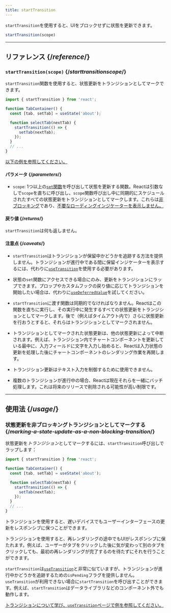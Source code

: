 ```yaml
---
title: startTransition
---
```


<Intro>

`startTransition`を使用すると、UIをブロックせずに状態を更新できます。

```js
startTransition(scope)
```

</Intro>

<InlineToc />

---

## リファレンス {/*reference*/}

### `startTransition(scope)` {/*starttransitionscope*/}

`startTransition`関数を使用すると、状態更新をトランジションとしてマークできます。

```js {7,9}
import { startTransition } from 'react';

function TabContainer() {
  const [tab, setTab] = useState('about');

  function selectTab(nextTab) {
    startTransition(() => {
      setTab(nextTab);
    });
  }
  // ...
}
```

[以下の例を参照してください。](#usage)

#### パラメータ {/*parameters*/}

* `scope`: 1つ以上の[`set`関数](/reference/react/useState#setstate)を呼び出して状態を更新する関数。Reactは引数なしで`scope`を直ちに呼び出し、`scope`関数呼び出し中に同期的にスケジュールされたすべての状態更新をトランジションとしてマークします。これらは[非ブロッキング](/reference/react/useTransition#marking-a-state-update-as-a-non-blocking-transition)であり、[不要なローディングインジケーターを表示しません。](/reference/react/useTransition#preventing-unwanted-loading-indicators)

#### 戻り値 {/*returns*/}

`startTransition`は何も返しません。

#### 注意点 {/*caveats*/}

* `startTransition`はトランジションが保留中かどうかを追跡する方法を提供しません。トランジションが進行中である間に保留インジケーターを表示するには、代わりに[`useTransition`](/reference/react/useTransition)を使用する必要があります。

* 状態の`set`関数にアクセスできる場合にのみ、更新をトランジションにラップできます。プロップやカスタムフックの戻り値に応じてトランジションを開始したい場合は、代わりに[`useDeferredValue`](/reference/react/useDeferredValue)を試してください。

* `startTransition`に渡す関数は同期的でなければなりません。Reactはこの関数を直ちに実行し、その実行中に発生するすべての状態更新をトランジションとしてマークします。後で（例えばタイムアウト内で）さらに状態更新を行おうとすると、それらはトランジションとしてマークされません。

* トランジションとしてマークされた状態更新は、他の状態更新によって中断されます。例えば、トランジション内でチャートコンポーネントを更新している最中に、入力フィールドに文字を入力し始めると、Reactは入力状態の更新を処理した後にチャートコンポーネントのレンダリング作業を再開します。

* トランジション更新はテキスト入力を制御するために使用できません。

* 複数のトランジションが進行中の場合、Reactは現在それらを一緒にバッチ処理します。これは将来のリリースで削除される可能性が高い制限です。

---

## 使用法 {/*usage*/}

### 状態更新を非ブロッキングトランジションとしてマークする {/*marking-a-state-update-as-a-non-blocking-transition*/}

状態更新を*トランジション*としてマークするには、`startTransition`呼び出しでラップします：

```js {7,9}
import { startTransition } from 'react';

function TabContainer() {
  const [tab, setTab] = useState('about');

  function selectTab(nextTab) {
    startTransition(() => {
      setTab(nextTab);
    });
  }
  // ...
}
```

トランジションを使用すると、遅いデバイスでもユーザーインターフェースの更新をレスポンシブに保つことができます。

トランジションを使用すると、再レンダリングの途中でもUIがレスポンシブに保たれます。例えば、ユーザーがタブをクリックした後に気が変わって別のタブをクリックしても、最初の再レンダリングが完了するのを待たずにそれを行うことができます。

<Note>

`startTransition`は[`useTransition`](/reference/react/useTransition)と非常に似ていますが、トランジションが進行中かどうかを追跡するための`isPending`フラグを提供しません。`useTransition`が利用できない場合に`startTransition`を呼び出すことができます。例えば、`startTransition`はデータライブラリなどのコンポーネント外でも動作します。

[トランジションについて学び、`useTransition`ページで例を参照してください。](/reference/react/useTransition)

</Note>